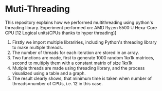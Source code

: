# Muti-Threading
This repository explains how we performed multithreading using python's threading library.
Experiment performed on: AMD Ryzen 5500 U Hexa-Core CPU [12 Logical units(CPUs thanks to hyper threading)]
1. Firstly we import multiple librariries, including Python's threading library to make multiple threads.
2. The number of threads for each iteration are stored in an array.
3. Two functions are made, first to generate 1000 random 1kx1k matrices, second to multiply them with a constant matrix of size 1kx1k
4. Mutiple threads are made using threading library, and the process visualized using a table and a graph.
5. The result clearly shows, that minimum time is taken when number of threads=number of CPUs, i.e. 12 in this case.
